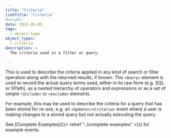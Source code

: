 ```yaml
---
title: "Criteria"
linkTitle: "Criteria"
#weight:
date: 2022-05-05
tags: 
  - object-type
object_types:
  - criteria
description: >
  The criteria used in a filter or query.

---
```


This is used to describe the criteria applied in any kind of search or filter operation along with the returned results, if known.
The `<Query>` element is used to record the actual query terms used, either in its raw form (e.g. SQL or XPath), as a nested hierarchy of operators and expressions or as a set of simple `<Include>` or `<exclude>` elements.

For example, this may be used to describe the criteria for a query that has been stored for re-use, e.g. an `<Update>/<Criteria>` event where a user is making changes to a stored query but not actually executing the query.

See [Complete Examples]({{< relref "../complete-examples" >}}) for example events.
